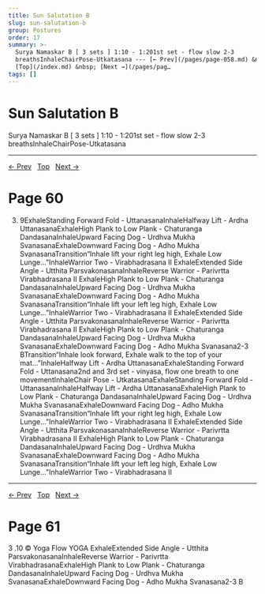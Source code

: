 ```yaml
---
title: Sun Salutation B
slug: sun-salutation-b
group: Postures
order: 17
summary: >-
  Surya Namaskar B [ 3 sets ] 1:10 - 1:201st set - flow slow 2-3
  breathsInhaleChairPose-Utkatasana --- [← Prev](/pages/page-058.md) &nbsp;
  [Top](/index.md) &nbsp; [Next →](/pages/pag…
tags: []
---
```

# Sun Salutation B

Surya Namaskar B [ 3 sets ] 1:10 - 1:201st set - flow slow 2-3 breathsInhaleChairPose-Utkatasana

---
[← Prev](/pages/page-058.md) &nbsp; [Top](/index.md) &nbsp; [Next →](/pages/page-060.md)

# Page 60

3. 9ExhaleStanding Forward Fold - UttanasanaInhaleHalfway Lift - Ardha UttanasanaExhaleHigh Plank to Low Plank - Chaturanga DandasanaInhaleUpward Facing Dog - Urdhva Mukha SvanasanaExhaleDownward Facing Dog - Adho Mukha SvanasanaTransition“Inhale lift your right leg high, Exhale Low Lunge...”InhaleWarrior Two - Virabhadrasana II ExhaleExtended Side Angle - Utthita ParsvakonasanaInhaleReverse Warrior - Parivrtta Virabhadrasana II ExhaleHigh Plank to Low Plank - Chaturanga DandasanaInhaleUpward Facing Dog - Urdhva Mukha SvanasanaExhaleDownward Facing Dog - Adho Mukha SvanasanaTransition“Inhale lift your left leg high, Exhale Low Lunge...”InhaleWarrior Two - Virabhadrasana II ExhaleExtended Side Angle - Utthita ParsvakonasanaInhaleReverse Warrior - Parivrtta Virabhadrasana II ExhaleHigh Plank to Low Plank - Chaturanga DandasanaInhaleUpward Facing Dog - Urdhva Mukha SvanasanaExhaleDownward Facing Dog - Adho Mukha Svanasana2-3 BTransition“Inhale look forward, Exhale walk to the top of your mat...”InhaleHalfway Lift - Ardha UttanasanaExhaleStanding Forward Fold - Uttanasana2nd and 3rd set - vinyasa, flow one breath to one movementInhaleChair Pose - UtkatasanaExhaleStanding Forward Fold - UttanasanaInhaleHalfway Lift - Ardha UttanasanaExhaleHigh Plank to Low Plank - Chaturanga DandasanaInhaleUpward Facing Dog - Urdhva Mukha SvanasanaExhaleDownward Facing Dog - Adho Mukha SvanasanaTransition“Inhale lift your right leg high, Exhale Low Lunge...”InhaleWarrior Two - Virabhadrasana II ExhaleExtended Side Angle - Utthita ParsvakonasanaInhaleReverse Warrior - Parivrtta Virabhadrasana II ExhaleHigh Plank to Low Plank - Chaturanga DandasanaInhaleUpward Facing Dog - Urdhva Mukha SvanasanaExhaleDownward Facing Dog - Adho Mukha SvanasanaTransition“Inhale lift your left leg high, Exhale Low Lunge...”InhaleWarrior Two - Virabhadrasana II

---
[← Prev](/pages/page-059.md) &nbsp; [Top](/index.md) &nbsp; [Next →](/pages/page-061.md)

# Page 61

3 .10 © Yoga Flow YOGA ExhaleExtended Side Angle - Utthita ParsvakonasanaInhaleReverse Warrior - Parivrtta VirabhadrasanaExhaleHigh Plank to Low Plank - Chaturanga DandasanaInhaleUpward Facing Dog - Urdhva Mukha SvanasanaExhaleDownward Facing Dog - Adho Mukha Svanasana2-3 B
